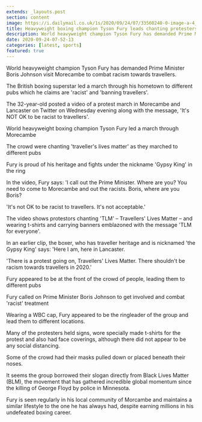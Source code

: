 ```yaml
---
extends: _layouts.post
section: content
image: https://i.dailymail.co.uk/1s/2020/09/24/07/33560240-0-image-a-4_1600929052230.jpg 
title: Heavyweight boxing champion Tyson Fury leads chanting protesters on a march through Morecambe 
description: World heavyweight champion Tyson Fury has demanded Prime Minister Boris Johnson come to Morecambe to combat racism towards travellers. He led a march through his home town. 
date: 2020-09-24-07-52-13 
categories: [latest, sports] 
featured: true 
--- 
```

World heavyweight champion Tyson Fury has demanded Prime Minister Boris Johnson visit Morecambe to combat racism towards travellers.

The British boxing superstar led a march through his hometown to different pubs which he claims are 'racist' and 'banning travellers'.  

The 32-year-old posted a video of a protest march in Morecambe and Lancaster on Twitter on Wednesday evening along with the message, 'It's NOT OK to be racist to travellers'.  

World heavyweight boxing champion Tyson Fury led a march through Morecambe 

The crowd were chanting 'traveller's lives matter' as they marched to different pubs

Fury is proud of his heritage and fights under the nickname 'Gypsy King' in the ring 

In the video, Fury says: 'I call out the Prime Minister. Where are you? You need to come to Morecambe and out the racists. Boris, where are you Boris? 

'It's not OK to be racist to travellers. It's not acceptable.'

The video shows protestors chanting 'TLM' – Travellers' Lives Matter – and wearing t-shirts and carrying banners emblazoned with the message 'TLM for everyone'.

In an earlier clip, the boxer, who has traveller heritage and is nicknamed 'the Gypsy King' says: 'Here I am, here in Lancaster. 

'There is a protest going on, Travellers' Lives Matter. There shouldn't be racism towards travellers in 2020.'    

Fury appeared to be at the front of the crowd of people, leading them to different pubs

Fury called on Prime Minister Boris Johnson to get involved and combat 'racist' treatment

Wearing a WBC cap, Fury appeared to be the ringleader of the group and lead them to different locations. 

Many of the protesters held signs, wore specially made t-shirts for the protest and also had face coverings, although there did not appear to be any social distancing. 

Some of the crowd had their masks pulled down or placed beneath their noses.

It seems the group borrowed their slogan directly from Black Lives Matter (BLM), the movement that has gathered incredible global momentum since the killing of George Floyd by police in Minnesota.

Fury is seen regularly in his local community of Morcambe and maintains a similar lifestyle to the one he has always had, despite earning millions in his undefeated boxing career.  

